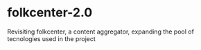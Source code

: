 # folkcenter-2.0
Revisiting folkcenter, a content aggregator, expanding the pool of tecnologies used in the project
